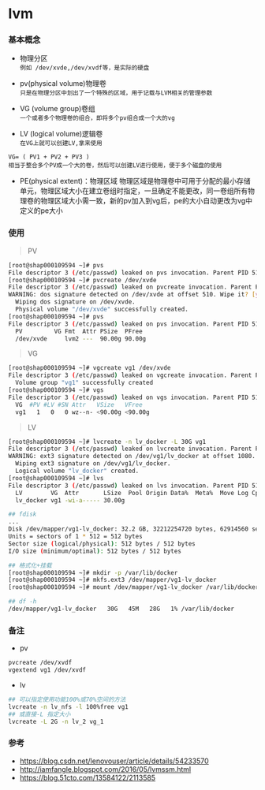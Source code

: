 lvm
==


### 基本概念

- 物理分区  
  `例如 /dev/xvde,/dev/xvdf等，是实际的硬盘`
  
- pv(physical volume)物理卷  
  `只是在物理分区中划出了一个特殊的区域，用于记载与LVM相关的管理参数`
  
- VG (volume group)卷组  
  `一个或者多个物理卷的组合，即将多个pv组合成一个大的vg`
  
- LV (logical volume)逻辑卷  
  `在VG上就可以创建LV,拿来使用`
  
```
VG= ( PV1 + PV2 + PV3 )
相当于整合多个PV成一个大的卷，然后可以创建LV进行使用，便于多个磁盘的使用
```

- PE(physical extent)：物理区域
物理区域是物理卷中可用于分配的最小存储单元，物理区域大小在建立卷组时指定，一旦确定不能更改，同一卷组所有物理卷的物理区域大小需一致，新的pv加入到vg后，pe的大小自动更改为vg中定义的pe大小


### 使用

> PV
```bash
[root@shap000109594 ~]# pvs
File descriptor 3 (/etc/passwd) leaked on pvs invocation. Parent PID 51370: -bash
[root@shap000109594 ~]# pvcreate /dev/xvde
File descriptor 3 (/etc/passwd) leaked on pvcreate invocation. Parent PID 51370: -bash
WARNING: dos signature detected on /dev/xvde at offset 510. Wipe it? [y/n]: y
  Wiping dos signature on /dev/xvde.
  Physical volume "/dev/xvde" successfully created.
[root@shap000109594 ~]# pvs
File descriptor 3 (/etc/passwd) leaked on pvs invocation. Parent PID 51370: -bash
  PV         VG Fmt  Attr PSize  PFree
  /dev/xvde     lvm2 ---  90.00g 90.00g
```

> VG
```bash
[root@shap000109594 ~]# vgcreate vg1 /dev/xvde
File descriptor 3 (/etc/passwd) leaked on vgcreate invocation. Parent PID 51370: -bash
  Volume group "vg1" successfully created
[root@shap000109594 ~]# vgs
File descriptor 3 (/etc/passwd) leaked on vgs invocation. Parent PID 51370: -bash
  VG  #PV #LV #SN Attr   VSize   VFree
  vg1   1   0   0 wz--n- <90.00g <90.00g
```

> LV
```bash
[root@shap000109594 ~]# lvcreate -n lv_docker -L 30G vg1
File descriptor 3 (/etc/passwd) leaked on lvcreate invocation. Parent PID 51370: -bash
WARNING: ext3 signature detected on /dev/vg1/lv_docker at offset 1080. Wipe it? [y/n]: y
  Wiping ext3 signature on /dev/vg1/lv_docker.
  Logical volume "lv_docker" created.
[root@shap000109594 ~]# lvs
File descriptor 3 (/etc/passwd) leaked on lvs invocation. Parent PID 51370: -bash
  LV        VG  Attr       LSize  Pool Origin Data%  Meta%  Move Log Cpy%Sync Convert
  lv_docker vg1 -wi-a----- 30.00g
```


```bash
## fdisk
...
Disk /dev/mapper/vg1-lv_docker: 32.2 GB, 32212254720 bytes, 62914560 sectors
Units = sectors of 1 * 512 = 512 bytes
Sector size (logical/physical): 512 bytes / 512 bytes
I/O size (minimum/optimal): 512 bytes / 512 bytes

## 格式化+挂载
[root@shap000109594 ~]# mkdir -p /var/lib/docker
[root@shap000109594 ~]# mkfs.ext3 /dev/mapper/vg1-lv_docker
[root@shap000109594 ~]# mount /dev/mapper/vg1-lv_docker /var/lib/docker/

## df -h
/dev/mapper/vg1-lv_docker   30G   45M   28G   1% /var/lib/docker
```

### 备注

- pv  
```bash
pvcreate /dev/xvdf
vgextend vg1 /dev/xvdf
```

- lv
```bash
## 可以指定使用功能100%或70%空间的方法
lvcreate -n lv_nfs -l 100%free vg1
## 或直接-L 指定大小
lvcreate -L 2G -n lv_2 vg_1
```

### 参考
- https://blog.csdn.net/lenovouser/article/details/54233570
- http://iamfangle.blogspot.com/2016/05/lvmssm.html
- https://blog.51cto.com/13584122/2113585



